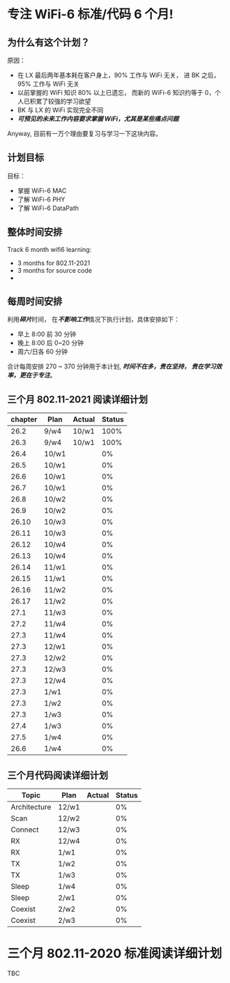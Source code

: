 # 专注 WiFi-6 标准/代码 6 个月!

## 为什么有这个计划？

原因：

 - 在 LX 最后两年基本耗在客户身上，90% 工作与 WiFi 无关， 进 BK 之后，95% 工作与 WiFi 无关
 - 以前掌握的 WiFi 知识 80% 以上已遗忘， 而新的 WiFi-6 知识约等于 0，个人已积累了较强的学习欲望
 - BK 与 LX 的 WiFi 实现完全不同
 - ***可预见的未来工作内容要求掌握 WiFi，尤其是某些痛点问题***

Anyway, 目前有一万个理由要复习与学习一下这块内容。

## 计划目标

目标：

 - 掌握 WiFi-6 MAC
 - 了解 WiFi-6 PHY
 - 了解 WiFi-6 DataPath


## 整体时间安排

Track 6 month wifi6 learning:

 - 3 months for 802.11-2021
 - 3 months for source code
 - 
## 每周时间安排

利用***碎片***时间， 在***不影响工作***情况下执行计划，具体安排如下：

 - 早上 8:00 前 30 分钟
 - 晚上 8:00 后 0~20 分钟
 - 周六/日各 60 分钟

合计每周安排 270 ~ 370 分钟用于本计划, ***时间不在多，贵在坚持， 贵在学习效率，更在于专注***。

## 三个月 802.11-2021 阅读详细计划

| chapter | Plan | Actual | Status |
-|-|-|-|
| 26.2 | 9/w4 | 10/w1 | 100%|
| 26.3 | 9/w4 | 10/w1 | 100%|
| 26.4 | 10/w1 |  | 0%|
| 26.5 | 10/w1 |  | 0%|
| 26.6 | 10/w1 |  | 0%|
| 26.7 | 10/w1 |  | 0%|
| 26.8 | 10/w2 |  | 0%|
| 26.9 | 10/w2 |  | 0%|
| 26.10 | 10/w3 |  | 0%|
| 26.11 | 10/w3 |  | 0%|
| 26.12 | 10/w4 |  | 0%|
| 26.13 | 10/w4 |  | 0%|
| 26.14 | 11/w1 |  | 0%|
| 26.15 | 11/w1 |  | 0%|
| 26.16 | 11/w2 |  | 0%|
| 26.17 | 11/w2 |  | 0%|
| 27.1 | 11/w3 |  | 0%|
| 27.2 | 11/w4 |  | 0%|
| 27.3 | 11/w4 |  | 0%|
| 27.3 | 12/w1 |  | 0%|
| 27.3 | 12/w2 |  | 0%|
| 27.3 | 12/w3 |  | 0%|
| 27.3 | 12/w4 |  | 0%|
| 27.3 | 1/w1 |  | 0%|
| 27.3 | 1/w2 |  | 0%|
| 27.3 | 1/w3 |  | 0%|
| 27.4 | 1/w3 |  | 0%|
| 27.5 | 1/w4 |  | 0%|
| 26.6 | 1/w4 |  | 0%|

## 三个月代码阅读详细计划

| Topic | Plan | Actual | Status|
-|-|-|-|
| Architecture | 12/w1 | | 0% |
| Scan | 12/w2 | | 0% |
| Connect | 12/w3 | | 0% |
| RX | 12/w4 | | 0% |
| RX | 1/w1 | | 0% |
| TX | 1/w2 | | 0% |
| TX | 1/w3 | | 0% |
| Sleep | 1/w4 | | 0% |
| Sleep | 2/w1 | | 0% |
| Coexist | 2/w2 | | 0% |
| Coexist | 2/w3 | | 0% |


# 三个月 802.11-2020 标准阅读详细计划

TBC
